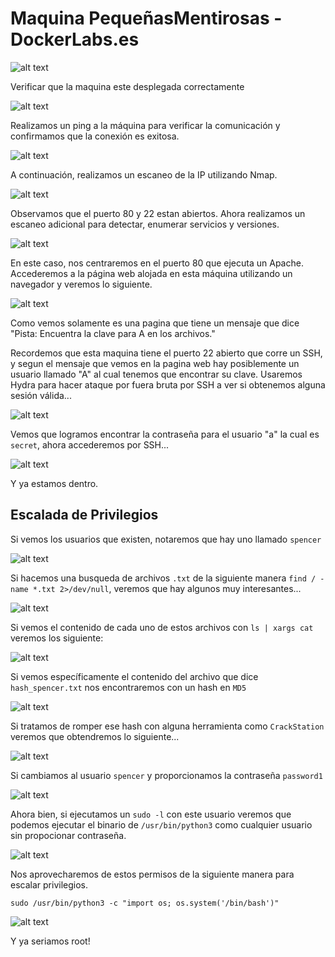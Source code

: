 # Maquina PequeñasMentirosas - DockerLabs.es

![alt text](ImagenesMaquinaPequenasMentirosas/image-1.png)

Verificar que la maquina este desplegada correctamente

![alt text](ImagenesMaquinaPequenasMentirosas/image-2.png)

Realizamos un ping a la máquina para verificar la comunicación y confirmamos que la conexión es exitosa.

![alt text](ImagenesMaquinaPequenasMentirosas/image-3.png)

A continuación, realizamos un escaneo de la IP utilizando Nmap.

![alt text](ImagenesMaquinaPequenasMentirosas/image-4.png)

Observamos que el puerto 80 y 22 estan abiertos. Ahora realizamos un escaneo adicional para detectar, enumerar servicios y versiones.

![alt text](ImagenesMaquinaPequenasMentirosas/image-5.png)

En este caso, nos centraremos en el puerto 80 que ejecuta un Apache. Accederemos a la página web alojada en esta máquina utilizando un navegador y veremos lo siguiente.

![alt text](ImagenesMaquinaPequenasMentirosas/image-6.png)

Como vemos solamente es una pagina que tiene un mensaje que dice "Pista: Encuentra la clave para A en los archivos."

Recordemos que esta maquina tiene el puerto 22 abierto que corre un SSH, y segun el mensaje que vemos en la pagina web hay posiblemente un usuario llamado "A" al cual tenemos que encontrar su clave. Usaremos Hydra para hacer ataque por fuera bruta por SSH a ver si obtenemos alguna sesión válida...

![alt text](ImagenesMaquinaPequenasMentirosas/image-7.png)

Vemos que logramos encontrar la contraseña para el usuario "a" la cual es `secret`, ahora accederemos por SSH...

![alt text](ImagenesMaquinaPequenasMentirosas/image-8.png)

Y ya estamos dentro.

## Escalada de Privilegios

Si vemos los usuarios que existen, notaremos que hay uno llamado `spencer`

![alt text](ImagenesMaquinaPequenasMentirosas/image-9.png)

Si hacemos una busqueda de archivos `.txt` de la siguiente manera `find / -name *.txt 2>/dev/null`, veremos que hay algunos muy interesantes...

![alt text](ImagenesMaquinaPequenasMentirosas/image-10.png)

Si vemos el contenido de cada uno de estos archivos con `ls | xargs cat` veremos los siguiente:

![alt text](ImagenesMaquinaPequenasMentirosas/image-11.png)

Si vemos específicamente el contenido del archivo que dice `hash_spencer.txt` nos encontraremos con un hash en `MD5`

![alt text](ImagenesMaquinaPequenasMentirosas/image-12.png)

Si tratamos de romper ese hash con alguna herramienta como `CrackStation` veremos que obtendremos lo siguiente...

![alt text](ImagenesMaquinaPequenasMentirosas/image-13.png)

Si cambiamos al usuario `spencer` y proporcionamos la contraseña `password1`

![alt text](ImagenesMaquinaPequenasMentirosas/image-14.png)

Ahora bien, si ejecutamos un `sudo -l` con este usuario veremos que podemos ejecutar el binario de `/usr/bin/python3` como cualquier usuario sin propocionar contraseña.

![alt text](ImagenesMaquinaPequenasMentirosas/image-15.png)

Nos aprovecharemos de estos permisos de la siguiente manera para escalar privilegios.

`sudo /usr/bin/python3 -c "import os; os.system('/bin/bash')"`

![alt text](ImagenesMaquinaPequenasMentirosas/image-16.png)

Y ya seriamos root!
